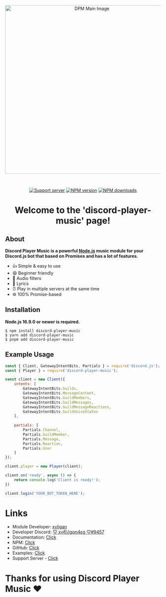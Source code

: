 <div align="center">
  <br />
  <p>
    <a href="https://dpm.js.org"><img src="https://dpm.js.org/static/dpm.png" width="546" alt="DPM Main Image" /></a>
  </p>
  <br/>
  <p>
    <a href="https://discord.gg/zzbkvCcu2r"><img src="https://img.shields.io/discord/827221018879328298?color=5865F2&logo=discord&logoColor=white" alt="Support server" /></a>
    <a href="https://www.npmjs.com/package/discord-player-music"><img src="https://img.shields.io/npm/v/discord-player-music.png?maxAge=3600" alt="NPM version" /></a>
    <a href="https://www.npmjs.com/package/discord-player-music"><img src="https://img.shields.io/npm/dt/discord-player-music.png?maxAge=3600" alt="NPM downloads" /></a>
  </p>
</div>

<h1 style="text-align: center">Welcome to the 'discord-player-music' page!</h1>

## About

**Discord Player Music is a powerful [Node.js](https://nodejs.org) music module for your Discord.js bot that based on Promises and has a lot of features.**

* 👍 Simple & easy to use
* 😄 Beginner friendly
* 🎸 Audio filters
* 📃 Lyrics
* ⏰ Play in multiple servers at the same time
* ⚙️ 100% Promise-based

## Installation

**Node.js 16.9.0 or newer is required.**

```sh-session
$ npm install discord-player-music
$ yarn add discord-player-music
$ pnpm add discord-player-music
```

## Example Usage

```js
const { Client, GatewayIntentBits, Partials } = require('discord.js');
const { Player } = require('discord-player-music');

const client = new Client({
	intents: [
		GatewayIntentBits.Guilds,
		GatewayIntentBits.MessageContent,
		GatewayIntentBits.GuildMembers,
		GatewayIntentBits.GuildMessages,
		GatewayIntentBits.GuildMessageReactions,
		GatewayIntentBits.GuildVoiceStates
	],
    
	partials: [
		Partials.Channel,
		Partials.GuildMember,
		Partials.Message,
		Partials.Reaction,
		Partials.User
	]
});

client.player = new Player(client);

client.on('ready', async () => {
  	return console.log('Client is ready!');
})

client.login('YOUR_BOT_TOKEN_HERE');
```

# Links

* Module Developer: [xyligan](https://github.com/xyligan-gp)
* Developer Discord: [♡ xүℓ[ι]gαη4εg ♡#9457](https://discord.com/users/533347075463577640)
* Documentation: [Click](https://dpm.js.org)
* NPM: [Click](https://www.npmjs.com/package/discord-player-music)
* GitHub: [Click](https://github.com/xyligan-gp/discord-player-music)
* Examples: [Click](https://github.com/xyligan-gp/discord-player-music/tree/1.1.7/examples)
* Support Server - [Click](https://discord.gg/zzbkvCcu2r)

<h1>Thanks for using Discord Player Music ♥</h1>